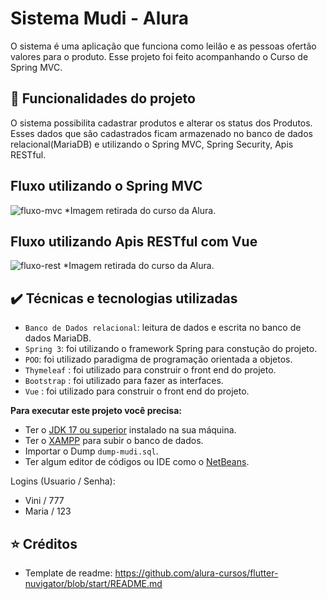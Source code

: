 # Sistema Mudi - Alura

O sistema é uma aplicação que funciona como leilão e as pessoas ofertão valores para o produto. Esse projeto foi feito acompanhando o Curso de Spring MVC.

## 🔨 Funcionalidades do projeto
O sistema possibilita cadastrar produtos e alterar os status dos Produtos. Esses dados que são cadastrados ficam armazenado no banco de dados relacional(MariaDB) e utilizando o Spring MVC, Spring Security, Apis RESTful.

## Fluxo utilizando o Spring MVC
![fluxo-mvc](https://user-images.githubusercontent.com/89111549/235373752-6379c11d-71dc-430c-bb07-4b2132de6f44.png)
*Imagem retirada do curso da Alura.

## Fluxo utilizando Apis RESTful com Vue
![fluxo-rest](https://user-images.githubusercontent.com/89111549/235373939-8e01cd53-2e26-4f14-a3f3-11ece988972e.png)
*Imagem retirada do curso da Alura.

## ✔️ Técnicas e tecnologias utilizadas
- `Banco de Dados relacional`: leitura de dados e escrita no banco de dados MariaDB.
- `Spring 3`: foi utilizando o framework Spring para constução do projeto.
- `POO`: foi utilizado paradigma de programação orientada a objetos.
- `Thymeleaf` : foi utilizado para construir o front end do projeto.
- `Bootstrap` : foi utilizado para fazer as interfaces.
- `Vue` : foi utilizado para construir o front end do projeto.

**Para executar este projeto você precisa:**

- Ter o [JDK 17 ou superior](https://www.oracle.com/java/technologies/downloads/) instalado na sua máquina.
- Ter o [XAMPP](https://www.apachefriends.org/pt_br/index.html) para subir o banco de dados.
- Importar o Dump `dump-mudi.sql`.
- Ter algum editor de códigos ou IDE como o [NetBeans](https://netbeans.apache.org/download/nb13/nb13.html). 


Logins (Usuario / Senha):
- Vini / 777
- Maria / 123

## ⭐ Créditos
- Template de readme: https://github.com/alura-cursos/flutter-nuvigator/blob/start/README.md
